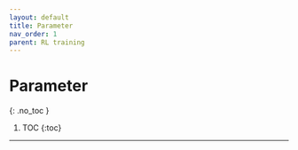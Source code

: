 ```yaml
---
layout: default
title: Parameter
nav_order: 1
parent: RL training
---
```


# Parameter
{: .no_toc }


1. TOC
{:toc}

---